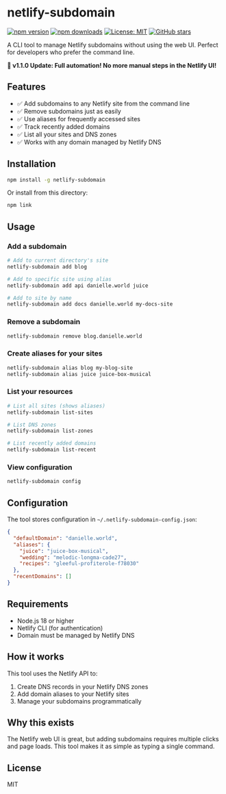 # netlify-subdomain

[![npm version](https://badge.fury.io/js/netlify-subdomain.svg)](https://badge.fury.io/js/netlify-subdomain)
[![npm downloads](https://img.shields.io/npm/dt/netlify-subdomain.svg)](https://www.npmjs.com/package/netlify-subdomain)
[![License: MIT](https://img.shields.io/badge/License-MIT-yellow.svg)](https://opensource.org/licenses/MIT)
[![GitHub stars](https://img.shields.io/github/stars/danielle-teagarden/netlify-subdomain.svg)](https://github.com/danielle-teagarden/netlify-subdomain/stargazers)

A CLI tool to manage Netlify subdomains without using the web UI. Perfect for developers who prefer the command line.

**🎉 v1.1.0 Update: Full automation! No more manual steps in the Netlify UI!**

## Features

- ✅ Add subdomains to any Netlify site from the command line
- ✅ Remove subdomains just as easily
- ✅ Use aliases for frequently accessed sites
- ✅ Track recently added domains
- ✅ List all your sites and DNS zones
- ✅ Works with any domain managed by Netlify DNS

## Installation

```bash
npm install -g netlify-subdomain
```

Or install from this directory:
```bash
npm link
```

## Usage

### Add a subdomain
```bash
# Add to current directory's site
netlify-subdomain add blog

# Add to specific site using alias
netlify-subdomain add api danielle.world juice

# Add to site by name
netlify-subdomain add docs danielle.world my-docs-site
```

### Remove a subdomain
```bash
netlify-subdomain remove blog.danielle.world
```

### Create aliases for your sites
```bash
netlify-subdomain alias blog my-blog-site
netlify-subdomain alias juice juice-box-musical
```

### List your resources
```bash
# List all sites (shows aliases)
netlify-subdomain list-sites

# List DNS zones
netlify-subdomain list-zones

# List recently added domains
netlify-subdomain list-recent
```

### View configuration
```bash
netlify-subdomain config
```

## Configuration

The tool stores configuration in `~/.netlify-subdomain-config.json`:

```json
{
  "defaultDomain": "danielle.world",
  "aliases": {
    "juice": "juice-box-musical",
    "wedding": "melodic-longma-cade27",
    "recipes": "gleeful-profiterole-f78030"
  },
  "recentDomains": []
}
```

## Requirements

- Node.js 18 or higher
- Netlify CLI (for authentication)
- Domain must be managed by Netlify DNS

## How it works

This tool uses the Netlify API to:
1. Create DNS records in your Netlify DNS zones
2. Add domain aliases to your Netlify sites
3. Manage your subdomains programmatically

## Why this exists

The Netlify web UI is great, but adding subdomains requires multiple clicks and page loads. This tool makes it as simple as typing a single command.

## License

MIT